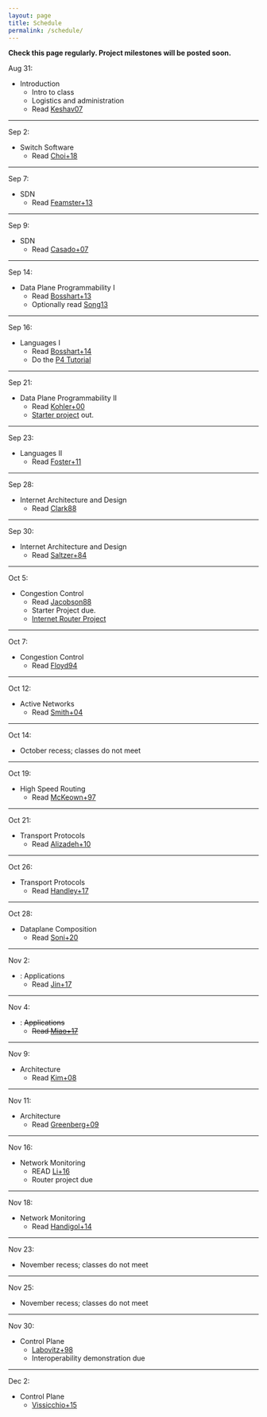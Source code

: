 ```yaml
---
layout: page
title: Schedule
permalink: /schedule/
---
```


<b>Check this page regularly. Project milestones will be posted soon.</b>


Aug 31:
* Introduction
    * Intro to class
    * Logistics and administration
    * Read [Keshav07](https://dl.acm.org/citation.cfm?id=1273458)

---

Sep 2:
* Switch Software
   *  Read [Choi+18](https://dl.acm.org/citation.cfm?id=3230546) 

---

Sep 7:
* SDN
    * Read [Feamster+13](https://dl.acm.org/citation.cfm?id=2602219)

---

Sep 9:
* SDN
    * Read [Casado+07](https://dl.acm.org/citation.cfm?id=1282382)

---

Sep 14:
* Data Plane Programmability I
   * Read [Bosshart+13](https://dl.acm.org/citation.cfm?id=2486011)
   * Optionally read [Song13](https://dl.acm.org/citation.cfm?id=2491190)

---

Sep 16:
* Languages I   
   * Read [Bosshart+14](https://dl.acm.org/citation.cfm?id=2656890)
   * Do the [P4 Tutorial](https://github.com/p4lang/tutorials)

---

Sep 21:
* Data Plane Programmability II
   * Read [Kohler+00](http://www.cs.princeton.edu/courses/archive/fall18/cos561/papers/Click00.pdf)
   * [Starter project](https://github.com/yale-build-a-router/switch-cache) out.

---

Sep 23:
* Languages II  
    * Read [Foster+11](https://dl.acm.org/citation.cfm?id=2034812)

---

Sep 28:
* Internet Architecture and Design
    * Read [Clark88](http://ccr.sigcomm.org/archive/1995/jan95/ccr-9501-clark.pdf)

---

Sep 30:
* Internet Architecture and Design
    * Read [Saltzer+84](https://dl.acm.org/citation.cfm?id=357402)

---

Oct 5:
* Congestion Control 
    * Read [Jacobson88](https://dl.acm.org/citation.cfm?id=52356)
    * Starter Project due. 
    * [Internet Router Project](https://yale-build-a-router.github.io/documentation/internet-router/)

---

Oct 7:
* Congestion Control 
    * Read [Floyd94](https://dl.acm.org/citation.cfm?id=205512)

---


Oct 12:
* Active Networks
    * Read [Smith+04](https://ieeexplore.ieee.org/document/1262565)

---

Oct 14:
* October recess; classes do not meet

---

Oct 19:
* High Speed Routing
    * Read [McKeown+97](https://ieeexplore.ieee.org/document/566194)

---

Oct 21:
* Transport Protocols
    * Read [Alizadeh+10](https://people.csail.mit.edu/alizadeh/papers/dctcp-sigcomm10.pdf)

---

Oct 26:
* Transport Protocols
    * Read [Handley+17](https://dl.acm.org/citation.cfm?id=3098825)

---

Oct 28:
* Dataplane Composition
    * Read [Soni+20](https://dl.acm.org/doi/abs/10.1145/3387514.3405872)

---

Nov 2:
* : Applications
    * Read [Jin+17](https://dl.acm.org/citation.cfm?id=3132747.3132764)
    
---

Nov 4:
* : <s>Applications</s>
    * <s>Read [Miao+17](https://dl.acm.org/citation.cfm?id=3098824&dl=ACM&coll=DL)</s>

---

Nov 9:
* Architecture
    * Read [Kim+08](http://www.cs.princeton.edu/courses/archive/fall18/cos561/papers/Seattle08.pdf)

---

Nov 11:
* Architecture
    * Read [Greenberg+09](https://www.microsoft.com/en-us/research/publication/vl2-a-scalable-and-flexible-data-center-network/)

---

Nov 16:

* Network Monitoring
   * READ [Li+16](https://www.usenix.org/node/194941)
   * Router project due

---

Nov 18:

* Network Monitoring
   * Read [Handigol+14](http://www.scs.stanford.edu/~dm/home/papers/handigol:netsight.pdf)

---

Nov 23:
* November recess; classes do not meet


---

Nov 25:
* November recess; classes do not meet


---

Nov 30:
* Control Plane
   * [Labovitz+98](http://www.cs.princeton.edu/courses/archive/fall18/cos561/papers/BGPInstability98.pdf)
   * Interoperability demonstration due

---

Dec 2:
* Control Plane
   * [Vissicchio+15](http://fibbing.net/files/sig15.pdf)




<!--

Feb 20:
* Intoduction
    * Intro to class
    * Logistics and administration

---

Feb 22:
* Internet Architecture and Design
    * Read [Keshav07](https://dl.acm.org/citation.cfm?id=1273458)
    * Read [Clark88](http://ccr.sigcomm.org/archive/1995/jan95/ccr-9501-clark.pdf)
    * Read [Saltzer+84](https://dl.acm.org/citation.cfm?id=357402)

---

Feb 22:
* P4 Tutorial

---

Mar 1:
* P4 Tutorial

---

Mar 6
* Congestion Control I
    * Read [Jacobson88](https://dl.acm.org/citation.cfm?id=52356)
    * Read [Floyd94](https://dl.acm.org/citation.cfm?id=205512)
    * [Starter Project](https://github.com/usi-advanced-networking/switch-cache) Out

---

Mar 7:
* Lab

---

Mar 13:

* High Speed Routing
    * Read [McKeown+97](https://ieeexplore.ieee.org/document/566194)
    * Read [Waldvogel+97](https://dl.acm.org/citation.cfm?id=263136) 

---

Mar 14:
* Lab

---

Mar 20:
* Transport Protocols
    * Read [Handley+17](https://dl.acm.org/citation.cfm?id=3098825)
    * __Starter Project Due__

---

Mar 21:
* Lab
 
---

Mar 27:
* Topics 6: Active Networks
    * Read [Wetherall99](https://dl.acm.org/citation.cfm?id=319156) 
    * Read [Smith+04](https://ieeexplore.ieee.org/document/1262565)
    * __Project Out__

---

Mar 28:
* Lab


---

Apr 3:
* Topics 7: SDN
    * Soul&eacute; travelling
    * Read [Feamster+13](https://dl.acm.org/citation.cfm?id=2602219)
    * Read [Casado+07](https://dl.acm.org/citation.cfm?id=1282382)
    * __Project Work Plan Due__


---

Apr 4
* Lab
    * Soul&eacute; travelling

---

Apr 10
* Topics 8: Data Plane Programmability
    * Read [Bosshart+13](https://dl.acm.org/citation.cfm?id=2486011)


---

Apr 11
* Lab

---

Apr 17
* Topics 9: Languages
    * Read [Foster+11](https://dl.acm.org/citation.cfm?id=2034812)
    * Optionally Read [Bosshart+14](https://dl.acm.org/citation.cfm?id=2656890)

---

Apr 18:
* Easter (No Class) 

---

Apr 24:
* Easter (No Class) 

---

Apr 25:
* Easter (No Class) 

---

May 1
* Labour Day (No Class) 

---

May 2
* Topics 10: Applications
    * Read [Jin+17](https://dl.acm.org/citation.cfm?id=3132747.3132764)
    * Optionally Read [Miao+17](https://dl.acm.org/citation.cfm?id=3098824&dl=ACM&coll=DL)

---

May 8
* Lab

---

May 9
* Lab

---

May 15
* Lab

---

May 16
* Lab
    * ** __Complete Data-Plane and Control-Plane Implementations Due__
    * ** __Interoperability Proposal Due__

---

May 22
* Topics 11: Switch Software
    *  Read [Choi+18](https://dl.acm.org/citation.cfm?id=3230546) 

---

May 23
* Lab
* __Final project due__

---

May 29
* Lab
* __Final demonstrations and presentations__

---









April 2nd:
* Lecture 1 Topics:
    * Intro to class
    * Logistics and administration
* **Due by 11:59 PM:** [Course Application](https://goo.gl/forms/nJXtf9csQokQFvD23) 

---

April 3rd:
* Instructors will send out application results by 5PM

---

April 4th:
* Lecture 2 Topics:
    * P4 Introduction and Motivation
    * P4 Langauge Basics
    * Hands on learning with P4 - Please complete the Getting Started portion of the [P4 Mininet exercises]({{ site.baseurl }}/deliverables/p4-mininet) before class, and bring your laptops with you 

---

April 6th:
* **Due by 11:59 PM:** [Getting Started]({{ site.baseurl }}/deliverables/getting-started)

---

April 9th:
* Lecture 3 Topics:
    * Finish P4 Language Overiew
    * Intro to NetFPGA
    * P4->NetFPGA Workflow Overview

---

April 10th:
* **Due by 11:59PM:** [P4 Mininet exercises]({{ site.baseurl }}/deliverables/p4-mininet)
* **Due by 11:59PM:** [P4->NetFPGA exercises]({{ site.baseurl }}/deliverables/p4-netfpga-tutorials)

---

April 16th:
* Lecture 4:
    * Guest Lecture - P4 Applications

---

April 18th:
* Lecture 5 Topics:
    * Intro to FPGA development
    * Basic hardware design
    * Running simulations
    * Timing constraints

---

April 24th:
* **Due by 11:59PM:** [Complete Data-Plane and Control-Plane Implementations]({{ site.baseurl }}/deliverables/baseline-tests)

---

April 27th:
* **Due by 11:59PM:** [Interoperability test proposal (one document from entire class)]({{ site.baseurl }}/deliverables/interoperability-proposal)

---

May 2nd:
* **Due by 11:59PM:** [Proposal for design challenge project]({{ site.baseurl }}/deliverables/design-challenge)

---

May 9th (Gates 325):
* Interoperability test

---

May 24th:
* **Due by 11:59PM:** [Design challenge progress report]({{ site.baseurl }}/deliverables/progress-report)

---

June 13th @ 3:30PM in Gates 358:
* [Final demonstrations and presentations]({{ site.baseurl }}/deliverables/final-demo)



-->
